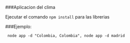 ###Aplicacion del clima

Ejecutar el comando  ```npm install``` para las librerias

###Ejemplo:
```
 node app -d "Colombia, Colombia", node app -d madrid
 ```

